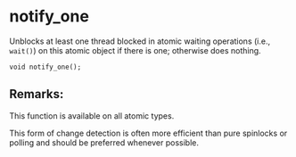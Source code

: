 # notify_one
Unblocks at least one thread blocked in atomic waiting operations (i.e., `wait()`) on this  atomic object if there is one; otherwise does nothing.

```nvgt
void notify_one();
```

## Remarks:
This function is available on all atomic types.

This form of change detection is often more efficient than pure spinlocks or polling and should be preferred whenever possible.

